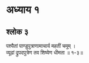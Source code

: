 # अध्याय १

## श्लोक ३

पश्यैतां पाण्डुपुत्राणामाचार्य महतीं चमूम् ।<br>व्यूढां द्रुपदपुत्रेण तव शिष्येण धीमता ॥ १-३॥<br><br>

